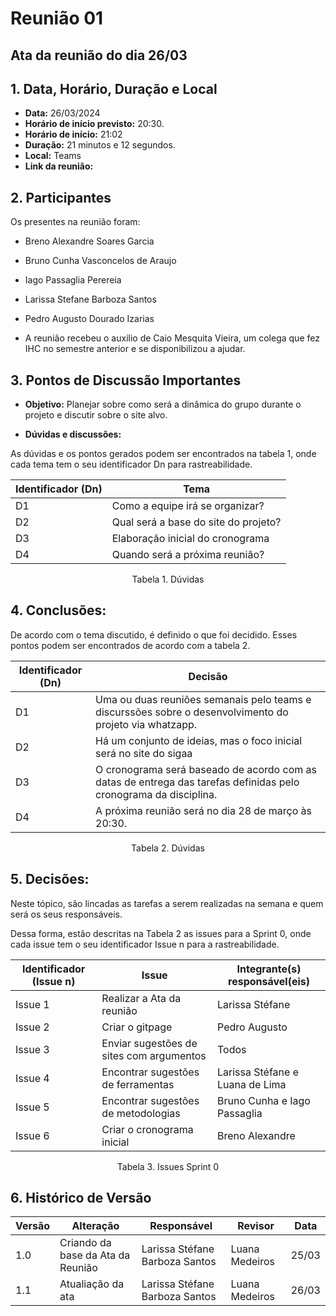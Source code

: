 # Reunião 01

## Ata da reunião do dia 26/03

## 1. Data, Horário, Duração e Local

- **Data:** 26/03/2024
- **Horário de início previsto:** 20:30.
- **Horário de início:** 21:02
- **Duração:** 21 minutos e 12 segundos.
- **Local:** Teams 
- **Link da reunião:** 

## 2. Participantes

Os presentes na reunião foram:

- Breno Alexandre Soares Garcia
- Bruno Cunha Vasconcelos de Araujo
- Iago Passaglia Perereia
- Larissa Stefane Barboza Santos
- Pedro Augusto Dourado Izarias


- A reunião recebeu o auxilio de Caio Mesquita Vieira, um colega que fez IHC no semestre anterior e se disponibilizou a ajudar.

## 3. Pontos de Discussão Importantes

- **Objetivo:** Planejar sobre como será a dinâmica do grupo durante o projeto e discutir sobre o site alvo.

- **Dúvidas e discussões:**

As dúvidas e os pontos gerados podem ser encontrados na tabela 1, onde cada tema tem o seu identificador Dn para rastreabilidade.

| Identificador (Dn) | Tema |
| - | - |
| D1 | Como a equipe irá se organizar? | 
| D2 | Qual será a base do site do projeto? |
| D3 | Elaboração inicial do cronograma |
| D4 | Quando será a próxima reunião? |

<p align="center"> Tabela 1. Dúvidas </p>

## 4. Conclusões: 

De acordo com o tema discutido, é definido o que foi decidido. Esses pontos podem ser encontrados de acordo com a tabela 2.

| Identificador (Dn) | Decisão |
| - | - |
| D1 | Uma ou duas reuniões semanais pelo teams e discurssões sobre o desenvolvimento do projeto via whatzapp.| 
| D2 | Há um conjunto de ideias, mas o foco inicial será no site do sigaa |
| D3 | O cronograma será baseado de acordo com as datas de entrega das tarefas definidas pelo cronograma da disciplina.  |
| D4 | A próxima reunião será no dia 28 de março às 20:30. |

<p align="center"> Tabela 2. Dúvidas </p>

## 5. Decisões:

Neste tópico, são lincadas as tarefas a serem realizadas na semana e quem será os seus responsáveis.

Dessa forma, estão descritas na Tabela 2 as issues para a Sprint 0, onde cada issue tem o seu identificador Issue n para a rastreabilidade.

| Identificador (Issue n) | Issue | Integrante(s) responsável(eis) |
| - | - | - |
| Issue 1 | Realizar a Ata da reunião  | Larissa Stéfane |
| Issue 2 | Criar o gitpage | Pedro Augusto  | 
| Issue 3 | Enviar sugestões de sites com argumentos | Todos |
| Issue 4 | Encontrar sugestões de ferramentas | Larissa Stéfane e Luana de Lima |
| Issue 5 | Encontrar sugestões de metodologias | Bruno Cunha e Iago Passaglia |
| Issue 6 | Criar o cronograma inicial | Breno Alexandre |

<p align="center"> Tabela 3. Issues Sprint 0 </p>

## 6. Histórico de Versão

| Versão | Alteração | Responsável | Revisor | Data |
| - | - | - | - | - |
| 1.0 | Criando da base da Ata da Reunião | Larissa Stéfane Barboza Santos | Luana Medeiros | 25/03 |
| 1.1 | Atualiação da ata | Larissa Stéfane Barboza Santos | Luana Medeiros | 26/03 |
